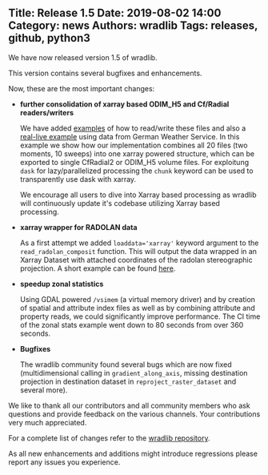 Title: Release 1.5
Date: 2019-08-02 14:00
Category: news
Authors: wradlib
Tags: releases, github, python3
---

We have now released version 1.5 of wradlib.

This version contains several bugfixes and enhancements.

Now, these are the most important changes:

- **further consolidation of xarray based ODIM_H5 and Cf/Radial readers/writers**

    We have added [examples](https://docs.wradlib.org/en/1.5.0/notebooks/fileio/wradlib_xarray_radial_odim.html) of how to read/write these files and also a [real-live example](https://docs.wradlib.org/en/1.5.0/notebooks/fileio/wradlib_load_DWD_opendata_volumes.html) using data from German Weather Service.
    In this example we show how our implementation combines all 20 files (two moments, 10 sweeps) into one xarray powered structure, which can be exported to single CfRadial2 or ODIM_H5 volume files.
    For exploitung `dask` for lazy/parallelized processing the `chunk` keyword can be used to transparently use dask with xarray.
    
    We encourage all users to dive into Xarray based processing as wradlib will continuously update it's codebase utilizing Xarray based processing.

- **xarray wrapper for RADOLAN data**
    
    As a first attempt we added `loaddata='xarray'` keyword argument to the `read_radolan_composit` function. This will output the data wrapped in an Xarray Dataset with attached coordinates of the radolan stereographic projection. A short example can be found [here](https://docs.wradlib.org/en/1.5.0/notebooks/radolan/radolan_quickstart.html#RADOLAN-Xarray-reader).

- **speedup zonal statistics**
    
    Using GDAL powered `/vsimem` (a virtual memory driver) and by creation of spatial and attribute index files as well as by combining attribute and property reads, we could significantly improve performance. The CI time of the zonal stats example went down to 80 seconds from over 360 seconds.    

- **Bugfixes**
    
    The wradlib community found several bugs which are now fixed (multidimensional calling in `gradient_along_axis`, missing destination projection in destination dataset in `reproject_raster_dataset` and several more).   

We like to thank all our contributors and all community members who ask questions and provide feedback on the various channels. Your contributions very much appreciated. 

For a complete list of changes refer to the [wradlib repository](https://github.com/wradlib/wradlib/commits/master).

As all new enhancements and additions might introduce regressions please report any issues you experience.